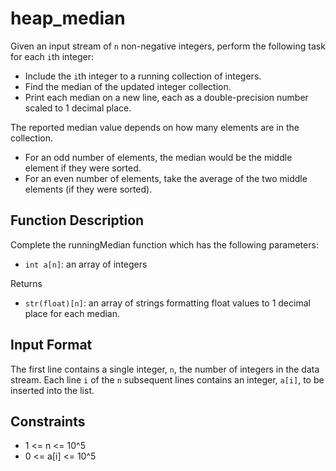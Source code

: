 # heap_median

Given an input stream of `n` non-negative integers, perform the following task for each `i`th integer:

* Include the `i`th integer to a running collection of integers.
* Find the median of the updated integer collection.
* Print each median on a new line, each as a double-precision number scaled to 1 decimal place.

The reported median value depends on how many elements are in the collection.

* For an odd number of elements, the median would be the middle element if they were sorted.
* For an even number of elements, take the average of the two middle elements (if they were sorted).

## Function Description

Complete the runningMedian function which has the following parameters:

* `int a[n]`: an array of integers

Returns

* `str(float)[n]`: an array of strings formatting float values to 1 decimal place for each median.

## Input Format

The first line contains a single integer, `n`, the number of integers in the data stream.
Each line `i` of the `n` subsequent lines contains an integer, `a[i]`, to be inserted into the list.

## Constraints

* 1 <= n <= 10^5
* 0 <= a[i] <= 10^5
